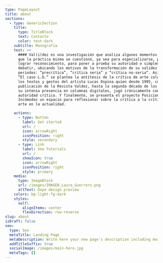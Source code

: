 ```yaml
---
type: PageLayout
title: about
sections:
  - type: GenericSection
    title:
      type: TitleBlock
      text: Contacto
      color: text-dark
    subtitle: Monografía
    text: >+
      #### Val(i)dez es una investigación que analiza algunos momentos en los
      que la práctica misma se cuestionó, ya sea para especializarse, para
      lograr reconocimiento, para poner a prueba su autoridad o simplemente para
      debatir, ubicando los motivos de la transformación de su validez en tres
      periodos: “precrítica”, “crítica seria” y “crítica no-seria”. Asimismo, en
      “El caso L.O.” se plantea la antítesis de la crítica de arte colombiana:
      los textos y gestos del artista Lucas Ospina quien desde 1995, con la
      publicación de la Revista Valdez, hasta la segunda década de los 2000, con
      su intensa presencia en columnas digitales, jugó irónicamente con la
      autoridad crítica. Y finalmente, se presenta el proyecto Posiciones
      Incómodas un espacio para reflexionar sobre la crítica a la crítica de
      arte en la actualidad.

    actions:
      - type: Button
        label: Get started
        url: /
        icon: arrowRight
        iconPosition: right
        style: secondary
      - type: Link
        label: See Tutorials
        url: /
        showIcon: true
        icon: arrowRight
        iconPosition: right
        style: primary
    media:
      type: ImageBlock
      url: /images/IMAGEN_Laura_Guerrero.png
      altText: Dope design preview
    colors: bg-light-fg-dark
    styles:
      self:
        alignItems: center
        flexDirection: row-reverse
slug: about
isDraft: false
seo:
  type: Seo
  metaTitle: Landing Page
  metaDescription: Write here your new page's description including most relevant keywords.
  addTitleSuffix: true
  socialImage: /images/main-hero.jpg
  metaTags: []
---
```


